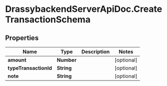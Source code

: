 # DrassybackendServerApiDoc.CreateTransactionSchema

## Properties

Name | Type | Description | Notes
------------ | ------------- | ------------- | -------------
**amount** | **Number** |  | [optional] 
**typeTransactionId** | **String** |  | [optional] 
**note** | **String** |  | [optional] 


